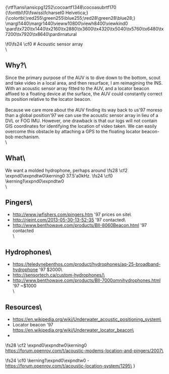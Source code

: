 {\rtf1\ansi\ansicpg1252\cocoartf1348\cocoasubrtf170
{\fonttbl\f0\fswiss\fcharset0 Helvetica;}
{\colortbl;\red255\green255\blue255;\red28\green28\blue28;}
\margl1440\margr1440\vieww10800\viewh8400\viewkind0
\pard\tx720\tx1440\tx2160\tx2880\tx3600\tx4320\tx5040\tx5760\tx6480\tx7200\tx7920\tx8640\pardirnatural

\f0\fs24 \cf0 # Acoustic sensor array\
\
## Why?\
Since the primary purpose of the AUV is to dive down to the bottom, scout and take video in a local area, and then resurface, I am reimagining the INS. With an acoustic sensor array fitted to the AUV, and a locator beacon affixed to a floating device at the surface, the AUV could constantly correct its position relative to the locator beacon. \
\
Because we care more about the AUV finding its way back to us\'97 moreso than a global position\'97 we can use the acoustic sensor array in lieu of a DVL or FOG IMU. However, one drawback is that our logs will not contain GIS coordinates for identifying the location of video taken. We can easily overcome this obstacle by attaching a GPS to the floating locator beacon-bob mechanism.\
\
## What\
We want a molded hydrophone, perhaps around 
\fs28 \cf2 \expnd0\expndtw0\kerning0
37.5\'a0kHz.
\fs24 \cf0 \kerning1\expnd0\expndtw0 \
\
## Pingers\
- http://www.jwfishers.com/pingers.htm \'97 prices on site\
- http://rjeint.com/2013-05-30-13-52-35 \'97 contacted\
- http://www.benthowave.com/products/BII-8060Beacon.html \'97 contacted\
\
## Hydrophones\
- https://teledynebenthos.com/product/hydrophones/aq-25-broadband-hydrophone \'97 $2000\
- http://sensortech.ca/custom-hydrophones/\
- http://www.benthowave.com/products/BII-7000omnihydrophones.html \'97 ~$1000\
\
## Resources\
- https://en.wikipedia.org/wiki/Underwater_acoustic_positioning_system\
- Locator beacon \'97 https://en.wikipedia.org/wiki/Underwater_locator_beacon\
- 
\fs28 \cf2 \expnd0\expndtw0\kerning0
https://forum.openrov.com/t/acoustic-modems-location-and-pingers/2007\

\fs24 \cf0 \kerning1\expnd0\expndtw0 - https://forum.openrov.com/t/acoustic-location-system/1295\
}